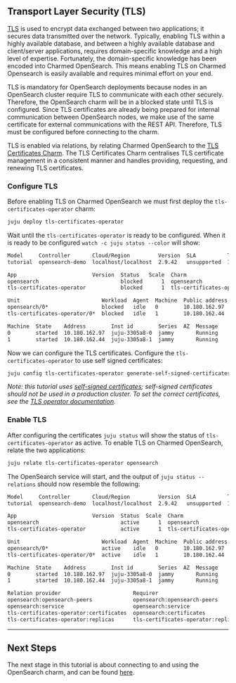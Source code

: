## Transport Layer Security (TLS)

[TLS](https://en.wikipedia.org/wiki/Transport_Layer_Security) is used to encrypt data exchanged between two applications; it secures data transmitted over the network. Typically, enabling TLS within a highly available database, and between a highly available database and client/server applications, requires domain-specific knowledge and a high level of expertise. Fortunately, the domain-specific knowledge has been encoded into Charmed OpenSearch. This means enabling TLS on Charmed Opensearch is easily available and requires minimal effort on your end.

TLS is mandatory for OpenSearch deployments because nodes in an OpenSearch cluster require TLS to communicate with each other securely. Therefore, the OpenSearch charm will be in a blocked state until TLS is configured. Since TLS certificates are already being prepared for internal communication between OpenSearch nodes, we make use of the same certificate for external communications with the REST API. Therefore, TLS must be configured before connecting to the charm.

TLS is enabled via relations, by relating Charmed OpenSearch to the [TLS Certificates Charm](https://charmhub.io/tls-certificates-operator). The TLS Certificates Charm centralises TLS certificate management in a consistent manner and handles providing, requesting, and renewing TLS certificates.

### Configure TLS

Before enabling TLS on Charmed OpenSearch we must first deploy the `tls-certificates-operator` charm:

```bash
juju deploy tls-certificates-operator
```

Wait until the `tls-certificates-operator` is ready to be configured. When it is ready to be configured `watch -c juju status --color` will show:

```bash
Model     Controller       Cloud/Region         Version  SLA          Timestamp
tutorial  opensearch-demo  localhost/localhost  2.9.42   unsupported  15:16:43Z

App                        Version  Status   Scale  Charm                      Channel  Rev  Exposed  Message
opensearch                          blocked      1  opensearch                 edge      22  no       Waiting for TLS to be fully configured...
tls-certificates-operator           blocked      1  tls-certificates-operator  stable    22  no       Configuration options missing: ['certificate', 'ca-certificate']

Unit                          Workload  Agent  Machine  Public address  Ports  Message
opensearch/0*                 blocked   idle   0        10.180.162.97          Waiting for TLS to be fully configured...
tls-certificates-operator/0*  blocked   idle   1        10.180.162.44          Configuration options missing: ['certificate', 'ca-certificate']

Machine  State    Address        Inst id        Series  AZ  Message
0        started  10.180.162.97  juju-3305a8-0  jammy       Running
1        started  10.180.162.44  juju-3305a8-1  jammy       Running
```

Now we can configure the TLS certificates. Configure the  `tls-certificates-operator` to use self signed certificates:

```bash
juju config tls-certificates-operator generate-self-signed-certificates="true" ca-common-name="Tutorial CA"
```

*Note: this tutorial uses [self-signed certificates](https://en.wikipedia.org/wiki/Self-signed_certificate); self-signed certificates should not be used in a production cluster. To set the correct certificates, see the [TLS operator documentation](https://github.com/canonical/tls-certificates-operator).*

### Enable TLS

After configuring the certificates `juju status` will show the status of `tls-certificates-operator` as active. To enable TLS on Charmed OpenSearch, relate the two applications:

```bash
juju relate tls-certificates-operator opensearch
```

The OpenSearch service will start, and the output of `juju status --relations` should now resemble the following:

```bash
Model     Controller       Cloud/Region         Version  SLA          Timestamp
tutorial  opensearch-demo  localhost/localhost  2.9.42   unsupported  15:24:18Z

App                        Version  Status  Scale  Charm                      Channel  Rev  Exposed  Message
opensearch                          active      1  opensearch                 edge      22  no
tls-certificates-operator           active      1  tls-certificates-operator  stable    22  no

Unit                          Workload  Agent  Machine  Public address  Ports  Message
opensearch/0*                 active    idle   0        10.180.162.97
tls-certificates-operator/0*  active    idle   1        10.180.162.44

Machine  State    Address        Inst id        Series  AZ  Message
0        started  10.180.162.97  juju-3305a8-0  jammy       Running
1        started  10.180.162.44  juju-3305a8-1  jammy       Running

Relation provider                       Requirer                            Interface                 Type     Message
opensearch:opensearch-peers             opensearch:opensearch-peers         opensearch_peers          peer
opensearch:service                      opensearch:service                  rolling_op                peer
tls-certificates-operator:certificates  opensearch:certificates             tls-certificates          regular
tls-certificates-operator:replicas      tls-certificates-operator:replicas  tls-certificates-replica  peer
```

---

## Next Steps

The next stage in this tutorial is about connecting to and using the OpenSearch charm, and can be found [here](/t/charmed-opensearch-tutorial-connecting-to-opensearch/9714).